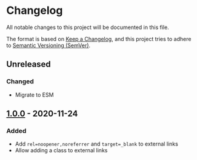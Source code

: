 # Changelog

All notable changes to this project will be documented in this file.

The format is based on [Keep a Changelog](https://keepachangelog.com/en/1.1.0/),
and this project tries to adhere to
[Semantic Versioning (SemVer)](https://semver.org/spec/v2.0.0.html).

<!--
	**Added** for new features.
	**Changed** for changes in existing functionality.
	**Deprecated** for soon-to-be removed features.
	**Removed** for now removed features.
	**Fixed** for any bug fixes.
	**Security** in case of vulnerabilities.
-->

## Unreleased

### Changed

- Migrate to ESM

## [1.0.0] - 2020-11-24

### Added

- Add `rel=noopener,noreferrer` and `target=_blank` to external links
- Allow adding a class to external links

[1.0.0]: https://github.com/binyamin/markdown-it-external-anchor/releases/tag/v1.0.0
